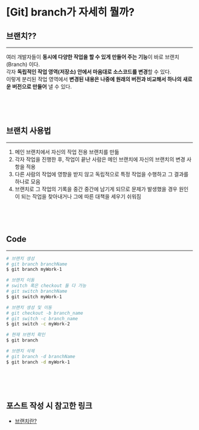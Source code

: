 # [Git] branch가 자세히 뭘까?

## 브랜치??
***
여러 개발자들이 **동시에 다양한 작업을 할 수 있게 만들어 주는 기능**이 바로 브랜치(Branch) 이다.  
각자 **독립적인 작업 영역(저장소) 안에서 마음대로 소스코드를 변경**할 수 있다.  
이렇게 분리된 작업 영역에서 **변경된 내용은 나중에 원래의 버전과 비교해서 하나의 새로운 버전으로 만들어** 낼 수 있다.

<div style="height: 50px;"></div>

## 브랜치 사용법
***
1. 메인 브랜치에서 자신의 작업 전용 브랜치를 만듦
2. 각자 작업을 진행한 후, 작업이 끝난 사람은 메인 브랜치에 자신의 브랜치의 변경 사항을 적용
3. 다른 사람의 작업에 영향을 받지 않고 독립적으로 특정 작업을 수행하고 그 결과를 하나로 모음
4. 브랜치로 그 작업의 기록을 중간 중간에 남기게 되므로 문제가 발생했을 경우 원인이 되는 작업을 찾아내거나 그에 따른 대책을 세우기 쉬워짐

<div style="height: 50px;"></div>

## Code
***
~~~bash
# 브랜치 생성
# git branch branchName
$ git branch myWork-1

# 브랜치 이동
# switch 혹은 checkout 둘 다 가능
# git switch branchName
$ git switch myWork-1

# 브랜치 생성 및 이동
# git checkout -b branch_name
# git switch -c branch_name
$ git switch -c myWork-2

# 현재 브랜치 확인
$ git branch

# 브랜치 삭제
# git branch -d branchName
$ git branch -d myWork-1
~~~

<div style="height: 50px;"></div>

## 포스트 작성 시 참고한 링크
- [브랜치란?](https://backlog.com/git-tutorial/kr/stepup/stepup1_1.html)
